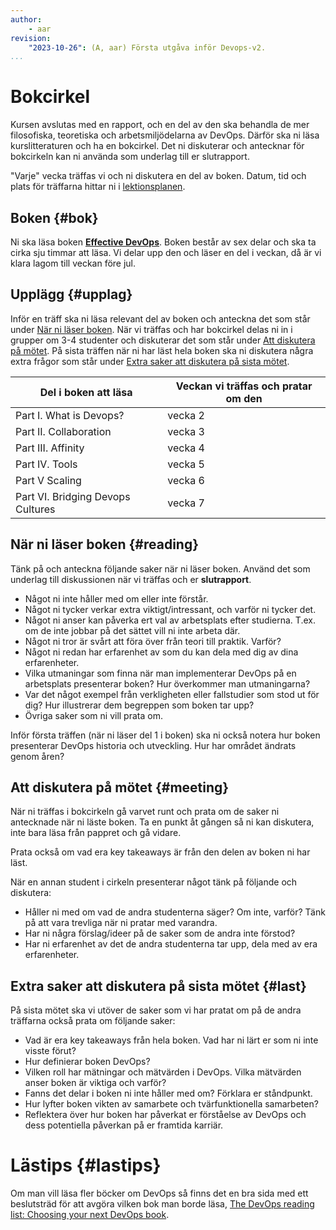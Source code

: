 ```yaml
---
author:
    - aar
revision:
    "2023-10-26": (A, aar) Första utgåva inför Devops-v2.
...
```

Bokcirkel
==================================

Kursen avslutas med en rapport, och en del av den ska behandla de mer filosofiska, teoretiska och arbetsmiljödelarna av DevOps. Därför ska ni läsa kurslitteraturen och ha en bokcirkel. Det ni diskuterar och antecknar för bokcirkeln kan ni använda som underlag till er slutrapport.

<!--more-->

"Varje" vecka träffas vi och ni diskutera en del av boken. Datum, tid och plats för träffarna hittar ni i [lektionsplanen](https://dbwebb.se/devops/lektionsplan).

<!-- Potentially free dialogue based on ideas/reflection raised by participants 

More directed skimming through the chapters - and discussion on the details and themes as we go through each section.  

I slutet av kursen ska de skriva ett kort dokument om det.

I slutrapporten kan jag ha krav på att de ska ha ett stycke om varje kapitel i boken. DÅ måste de skriva ner något som de lärde sig efter varje bokcirkel. 

Om någon inte dyker upp, hur hanterar vi det? 

Om vi har fasta frågor då kan vi ha att de måste svara på dem i text och hitta motargument eller andra diskussioner om det på nätet och sammanfatta. 
-->

Boken {#bok}
---------------------------------------

Ni ska läsa boken **[Effective DevOps](http://tinyurl.com/y6jy5x8u)**. Boken består av sex delar och ska ta cirka sju timmar att läsa. Vi delar upp den och läser en del i veckan, då är vi klara lagom till veckan före jul.



Upplägg {#upplag}
---------------------------------------

Inför en träff ska ni läsa relevant del av boken och anteckna det som står under [När ni läser boken](#reading). När vi träffas och har bokcirkel delas ni in i grupper om 3-4 studenter och diskuterar det som står under [Att diskutera på mötet](#meeting). På sista träffen när ni har läst hela boken ska ni diskutera några extra frågor som står under [Extra saker att diskutera på sista mötet](#last).


| Del i boken att läsa | Veckan vi träffas och pratar om den |
|-------------|------------------------------------|
| Part I. What is Devops? | vecka 2 |
| Part II. Collaboration | vecka 3 |
| Part III. Affinity | vecka 4 |
| Part IV. Tools | vecka 5 |
| Part V Scaling | vecka 6 |
| Part VI. Bridging Devops Cultures | vecka 7 |



## När ni läser boken {#reading}

Tänk på och anteckna följande saker när ni läser boken. Använd det som underlag till diskussionen när vi träffas och er **slutrapport**.

- Något ni inte håller med om eller inte förstår.
- Något ni tycker verkar extra viktigt/intressant, och varför ni tycker det.
- Något ni anser kan påverka ert val av arbetsplats efter studierna. T.ex. om de inte jobbar på det sättet vill ni inte arbeta där.
- Något ni tror är svårt att föra över från teori till praktik. Varför?
- Något ni redan har erfarenhet av som du kan dela med dig av dina erfarenheter.
- Vilka utmaningar som finna när man implementerar DevOps på en arbetsplats presenterar boken? Hur överkommer man utmaningarna?
- Var det något exempel från verkligheten eller fallstudier som stod ut för dig? Hur illustrerar dem begreppen som boken tar upp?
- Övriga saker som ni vill prata om.

Inför första träffen (när ni läser del 1 i boken) ska ni också notera hur boken presenterar DevOps historia och utveckling. Hur har området ändrats genom åren?



## Att diskutera på mötet {#meeting}

När ni träffas i bokcirkeln gå varvet runt och prata om de saker ni antecknade när ni läste boken. Ta en punkt åt gången så ni kan diskutera, inte bara läsa från pappret och gå vidare.

Prata också om vad era key takeaways är från den delen av boken ni har läst.

När en annan student i cirkeln presenterar något tänk på följande och diskutera:

- Håller ni med om vad de andra studenterna säger? Om inte, varför? Tänk på att vara trevliga när ni pratar med varandra.
- Har ni några förslag/ideer på de saker som de andra inte förstod?
- Har ni erfarenhet av det de andra studenterna tar upp, dela med av era erfarenheter.



## Extra saker att diskutera på sista mötet {#last}

På sista mötet ska vi utöver de saker som vi har pratat om på de andra träffarna också prata om följande saker:

- Vad är era key takeaways från hela boken. Vad har ni lärt er som ni inte visste förut?
- Hur definierar boken DevOps?
- Vilken roll har mätningar och mätvärden i DevOps. Vilka mätvärden anser boken är viktiga och varför?
- Fanns det delar i boken ni inte håller med om? Förklara er ståndpunkt.
- Hur lyfter boken vikten av samarbete och tvärfunktionella samarbeten?
- Reflektera över hur boken har påverkat er förståelse av DevOps och dess potentiella påverkan på er framtida karriär.



Lästips {#lastips}
===========================

Om man vill läsa fler böcker om DevOps så finns det en bra sida med ett beslutsträd för att avgöra vilken bok man borde läsa, [The DevOps reading list: Choosing your next DevOps book](https://octopus.com/blog/devops-reading-list).
